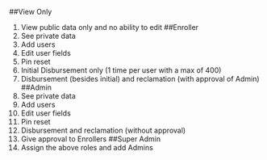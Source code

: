 
##View Only
1. View public data only and no ability to edit
##Enroller
1. See private data
1. Add users
1. Edit user fields
1. Pin reset
1. Initial Disbursement only (1 time per user with a max of 400)
1. Disbursement (besides initial) and reclamation (with approval of Admin)
##Admin
1. See private data
1. Add users
1. Edit user fields
1. Pin reset
1. Disbursement and reclamation (without approval)
1. Give approval to Enrollers
##Super Admin
1. Assign the above roles and add Admins
